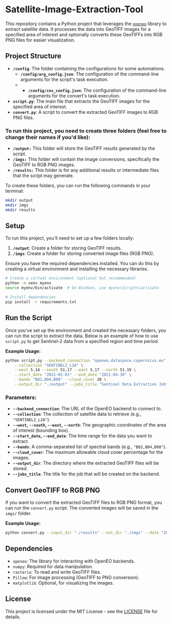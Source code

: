 
# Satellite-Image-Extraction-Tool

This repository contains a Python project that leverages the [`openeo`](https://openeo.org/documentation/1.0/) library to extract satellite data. It processes the data into GeoTIFF images for a specified area of interest and optionally converts these GeoTIFFs into RGB PNG files for easier visualization.



## Project Structure

- **`/config`**: The folder containing the configurations for some automations.
    - **`/config/arg_config.json`**: The configuration of the command-line arguments for the script's task execution.
    - - **`/config/cnv_config.json`**: The configuration of the command-line arguments for the convert's task execution.
- **`script.py`**: The main file that extracts the GeoTIFF images for the specified area of interest.
- **`convert.py`**: A script to convert the extracted GeoTIFF images to RGB PNG files.

### To run this project, you need to create three folders (feel free to change their names if you'd like):

- **`/output:`** This folder will store the GeoTIFF results generated by the script.
- **`/imgs:`** This folder will contain the image conversions, specifically the GeoTIFF to RGB PNG images.
- **`/results:`** This folder is for any additional results or intermediate files that the script may generate.

To create these folders, you can run the following commands in your terminal:
```zsh
mkdir output
mkdir imgs
mkdir results
```

## Setup

To run this project, you'll need to set up a few folders locally:

1. **`/output`**: Create a folder for storing GeoTIFF results.
2. **`/imgs`**: Create a folder for storing converted image files (RGB PNG).

Ensure you have the required dependencies installed. You can do this by creating a virtual environment and installing the necessary libraries.

```zsh
# Create a virtual environment (optional but recommended)
python -m venv myenv
source myenv/bin/activate  # On Windows, use myenv\Scripts\activate

# Install dependencies
pip install -r requirements.txt
```

## Run the Script

Once you've set up the environment and created the necessary folders, you can run the script to extract the data. Below is an example of how to use `script.py` to get Sentinel-2 data from a specified region and time period.

**Example Usage:**
```zsh
python script.py --backend_connection "openeo.dataspace.copernicus.eu" \
    --collection "SENTINEL2_L2A" \
    --west 5.14 --south 51.17 --east 5.17 --north 51.19 \
    --start_date "2021-02-01" --end_date "2021-04-30" \
    --bands "B02,B04,B08" --cloud_cover 20 \
    --output_dir "./output" --jobs_title "Sentinel Data Extraction Job"
```

### Parameters:
- **`--backend_connection`**: The URL of the OpenEO backend to connect to.
- **`--collection`**: The collection of satellite data to retrieve (e.g., `"SENTINEL2_L2A"`).
- **`--west`, `--south`, `--east`, `--north`**: The geographic coordinates of the area of interest (bounding box).
- **`--start_date`, `--end_date`**: The time range for the data you want to extract.
- **`--bands`**: A comma-separated list of spectral bands (e.g., `"B02,B04,B08"`).
- **`--cloud_cover`**: The maximum allowable cloud cover percentage for the images.
- **`--output_dir`**: The directory where the extracted GeoTIFF files will be stored.
- **`--jobs_title`**: The title for the job that will be created on the backend.

## Convert GeoTIFF to RGB PNG

If you want to convert the extracted GeoTIFF files to RGB PNG format, you can run the `convert.py` script. The converted images will be saved in the `imgs/` folder.

**Example Usage:**
```zsh
python convert.py --input_dir "./results" --out_dir "./imgs" --date "2024-12-29"
```

## Dependencies

- `openeo`: The library for interacting with OpenEO backends.
- `numpy`: Required for data manipulation.
- `rasterio`: To read and write GeoTIFF files.
- `Pillow`: For image processing (GeoTIFF to PNG conversion).
- `matplotlib`: Optional, for visualizing the images.

## License

This project is licensed under the MIT License - see the [LICENSE](./LICENSE) file for details.

